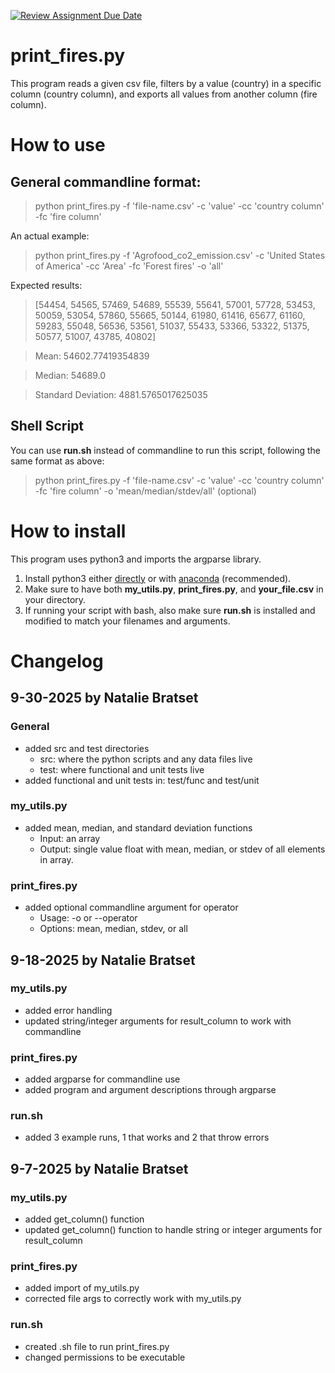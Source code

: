 [![Review Assignment Due Date](https://classroom.github.com/assets/deadline-readme-button-22041afd0340ce965d47ae6ef1cefeee28c7c493a6346c4f15d667ab976d596c.svg)](https://classroom.github.com/a/_G_SdF8U)
# print_fires.py
This program reads a given csv file, filters by a value (country) in a specific column (country column), and exports all values from another column (fire column).

# How to use
## General commandline format:
> python print_fires.py -f 'file-name.csv' -c 'value' -cc 'country column' -fc 'fire column'

An actual example:
> python print_fires.py -f 'Agrofood_co2_emission.csv' -c 'United States of America' -cc 'Area' -fc 'Forest fires' -o 'all'

Expected results:
> [54454, 54565, 57469, 54689, 55539, 55641, 57001, 57728, 53453, 50059, 53054, 57860, 55665, 50144, 61980, 61416, 65677, 61160, 59283, 55048, 56536, 53561, 51037, 55433, 53366, 53322, 51375, 50577, 51007, 43785, 40802]

> Mean: 54602.77419354839

> Median: 54689.0

> Standard Deviation: 4881.5765017625035

## Shell Script
You can use **run.sh** instead of commandline to run this script, following the same format as above:
> python print_fires.py -f 'file-name.csv' -c 'value' -cc 'country column' -fc 'fire column' -o 'mean/median/stdev/all' (optional)

# How to install
This program uses python3 and imports the argparse library. 
1. Install python3 either [directly](https://www.python.org/downloads/) or with [anaconda](https://www.anaconda.com/download) (recommended).
2. Make sure to have both **my_utils.py**, **print_fires.py**, and **your_file.csv** in your directory. 
3. If running your script with bash, also make sure **run.sh** is installed and modified to match your filenames and arguments.

# Changelog
## 9-30-2025 by Natalie Bratset
### General
- added src and test directories
    - src: where the python scripts and any data files live
    - test: where functional and unit tests live
- added functional and unit tests in: test/func and test/unit
### my_utils.py
- added mean, median, and standard deviation functions
    - Input: an array
    - Output: single value float with mean, median, or stdev of all elements in array.

### print_fires.py
- added optional commandline argument for operator
    - Usage: -o or --operator
    - Options: mean, median, stdev, or all


## 9-18-2025 by Natalie Bratset
### my_utils.py
- added error handling
- updated string/integer arguments for result_column to work with commandline

### print_fires.py
- added argparse for commandline use
- added program and argument descriptions through argparse

### run.sh
- added 3 example runs, 1 that works and 2 that throw errors

## 9-7-2025 by Natalie Bratset
### my_utils.py
- added get_column() function
- updated get_column() function to handle string or integer arguments for result_column

### print_fires.py
- added import of my_utils.py
- corrected file args to correctly work with my_utils.py

### run.sh
- created .sh file to run print_fires.py
- changed permissions to be executable